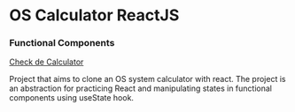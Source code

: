 # OS Calculator ReactJS
### Functional Components

[Check de Calculator](https://diogoizele.github.io/calculator-react/)

Project that aims to clone an OS system calculator with react. The project is an abstraction for practicing React and manipulating states in functional components using useState hook.